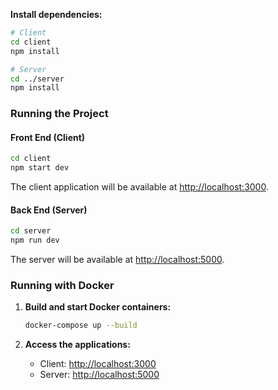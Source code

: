 **Install dependencies:**

   ```sh
   # Client
   cd client
   npm install

   # Server
   cd ../server
   npm install
   ```

### Running the Project

#### Front End (Client)

```sh
cd client
npm start dev
```

The client application will be available at [http://localhost:3000](http://localhost:3000).

#### Back End (Server)

```sh
cd server
npm run dev
```

The server will be available at [http://localhost:5000](http://localhost:5000).

### Running with Docker

1. **Build and start Docker containers:**

   ```sh
   docker-compose up --build
   ```

2. **Access the applications:**

   - Client: [http://localhost:3000](http://localhost:3000)
   - Server: [http://localhost:5000](http://localhost:5000)
